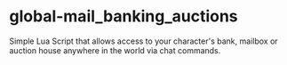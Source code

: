 # global-mail_banking_auctions
Simple Lua Script that allows access to your character's bank, mailbox or auction house anywhere in the world via chat commands.
